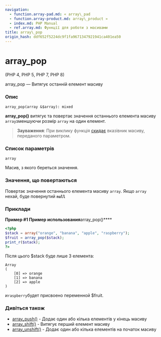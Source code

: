 ```yaml
---
navigation:
  - function.array-pad.md: « array\_pad
  - function.array-product.md: array\_product »
  - index.md: PHP Manual
  - ref.array.md: Функції для роботи з масивами
title: array\_pop
origin_hash: ddf652f5224dc9f1fa9671347921941ca401ea50
---
```

# array\_pop

(PHP 4, PHP 5, PHP 7, PHP 8)

array\_pop — Витягує останній елемент масиву

### Опис

```methodsynopsis
array_pop(array &$array): mixed
```

**array\_pop()** витягує та повертає значення останнього елемента масиву `array`зменшуючи розмір `array` на один елемент.

> **Зауваження**: При виклику функція [скидає](function.reset.md) вказівник масиву, переданого параметром.

### Список параметрів

`array`

Масив, з якого береться значення.

### Значення, що повертаються

Повертає значення останнього елемента масиву `array`. Якщо `array` нехай, буде повернутий **`null`**

### Приклади

**Пример #1 Пример использования**array\_pop()\*\*\*\*

```php
<?php
$stack = array("orange", "banana", "apple", "raspberry");
$fruit = array_pop($stack);
print_r($stack);
?>
```

Після цього $stack буде лише 3 елемента:

```
Array
(
    [0] => orange
    [1] => banana
    [2] => apple
)
```

и`raspberry`будет присвоено переменной $fruit.

### Дивіться також

-   [array\_push()](function.array-push.md) \- Додає один або кілька елементів у кінець масиву
-   [array\_shift()](function.array-shift.md) \- Витягує перший елемент масиву
-   [array\_unshift()](function.array-unshift.md) \- Додає один або кілька елементів на початок масиву
